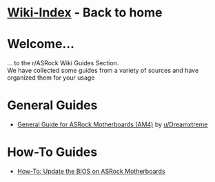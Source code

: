 # [Wiki-Index](ASRockWiki/index.md) - Back to home

# **Welcome...**
... to the r/ASRock Wiki Guides Section.  
We have collected some guides from a variety of sources and have organized them for your usage

# **General Guides**

* [General Guide for ASRock Motherboards (AM4)](https://www.reddit.com/r/ASRock/comments/f8zf1k/my_guide_to_amd_ryzen_asrock_motherboard_problems/) by [u/Dreamxtreme](https://www.reddit.com/user/Dreamxtreme/)

# **How-To Guides**

* [How-To: Update the BIOS on ASRock Motherboards](/guides/how_to_BIOS_update.md)